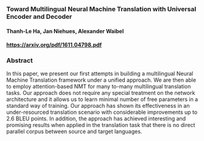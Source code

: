### Toward Multilingual Neural Machine Translation with Universal Encoder and Decoder
#### Thanh-Le Ha, Jan Niehues, Alexander Waibel
#### https://arxiv.org/pdf/1611.04798.pdf

### Abstract
In this paper, we present our first attempts in building a multilingual Neural Machine Translation framework under a unified approach. We are then able to employ attention-based NMT for many to-many multilingual translation tasks. Our approach does not require any special treatment on the network architecture and it allows us to learn minimal number of free parameters in a standard way of training. Our approach has shown its effectiveness in an under-resourced translation scenario with considerable improvements up to 2.6 BLEU points. In addition, the approach has achieved interesting and promising results when applied in the translation task that there is no direct parallel corpus between source and target languages.

